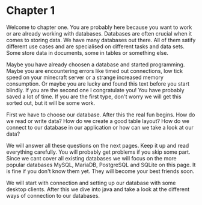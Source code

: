 # Chapter 1

Welcome to chapter one. You are probably here because you want to work or are already working with databases.
Databases are often crucial when it comes to storing data. We have many databases out there. All of them
satify different use cases and are specialised on different tasks and data sets. Some store data in documents, some in
tables or something else.

Maybe you have already choosen a database and started programming. Maybe you are encountering errors like timed out
connections, low tick speed on your minecraft server or a strange increased memory consumption. Or maybe you are lucky
and found this text before you start blindly. If you are the second one I congratulate you!
You have probably saved a lot of time. If you are the first type, don't worry we will get this sorted out, but it will
be some work.

First we have to choose our database. After this the real fun begins. How do we read or write data? How do we create
a good table layout? How do we connect to our database in our application or how can we take a look at our data?

We will answer all these questions on the next pages. Keep it up and read everything carefully. You will probably get
problems if you skip some part. Since we cant cover all existing databases we will focus on the more popular databases
MySQL, MariaDB, PostgreSQL and SQLite on this page. It is fine if you don't know them yet. They will become your 
best friends soon.

We will start with connection and setting up our database with some desktop clients. After this we dive into java 
and take a look at the different ways of connection to our databases.
